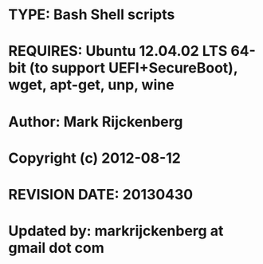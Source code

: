 # TYPE: Bash Shell scripts
# REQUIRES: Ubuntu 12.04.02 LTS 64-bit (to support UEFI+SecureBoot), wget, apt-get, unp, wine
# Author: Mark Rijckenberg
# Copyright (c) 2012-08-12
# REVISION DATE: 20130430
# Updated by: markrijckenberg at gmail dot com
